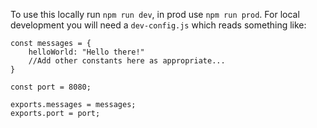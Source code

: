 To use this locally run `npm run dev`, in prod use `npm run prod`. For local development you will need a `dev-config.js` which reads something like: 

```
const messages = {
    helloWorld: "Hello there!"
    //Add other constants here as appropriate...
}

const port = 8080;

exports.messages = messages;
exports.port = port;
```